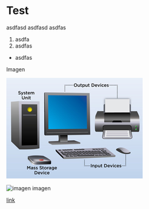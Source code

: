 # Test

asdfasd asdfasd asdfas

1. asdfa
2. asdfas

* asdfas

Imagen

![imagen imagen](../images/computer.jpg)

![imagen imagen](/home/albertogcmr/Escritorio/IH-TA-datamad/data-analytics-examples-lessons-stuff/any-all-filter-transform-max-min-index/images/computer.jpg)

[link](www.google.es)